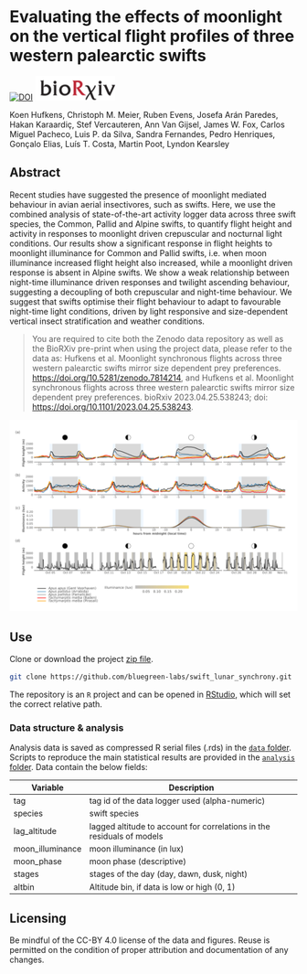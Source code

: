 # Evaluating the effects of moonlight on the vertical flight profiles of three western palearctic swifts

[![DOI](https://zenodo.org/badge/DOI/10.5281/zenodo.7814214.svg)](https://doi.org/10.5281/zenodo.7814214) [![](https://raw.githubusercontent.com/bluegreen-labs/swift_lunar_synchrony/main/BioRxiv_logo.png)](https://doi.org/10.1101/2023.04.25.538243)

Koen Hufkens, Christoph M. Meier, Ruben Evens, Josefa Arán Paredes, Hakan Karaardiç, Stef Vercauteren, Ann Van Gijsel, James W. Fox, Carlos Miguel Pacheco, Luis P. da Silva, Sandra Fernandes, Pedro Henriques, Gonçalo Elias, Luís T. Costa, Martin Poot, Lyndon Kearsley

## Abstract

Recent studies have suggested the presence of moonlight mediated behaviour in avian aerial insectivores, such as swifts. Here, we use the combined analysis of state-of-the-art activity logger data across three swift species, the Common, Pallid and Alpine swifts, to quantify flight height and activity in responses to moonlight driven crepuscular and nocturnal light conditions. Our results show a significant response in flight heights to moonlight illuminance for Common and Pallid swifts, i.e. when moon illuminance increased flight height also increased, while a moonlight driven response is absent in Alpine swifts. We show a weak relationship between night-time illuminance driven responses and twilight ascending behaviour, suggesting a decoupling of both crepuscular and night-time behaviour. We suggest that swifts optimise their flight behaviour to adapt to favourable night-time light conditions, driven by light responsive and size-dependent vertical insect stratification and weather conditions.

> You are required to cite both the Zenodo data repository as well as the BioRXiv pre-print when using the project data, please refer to the data as: Hufkens et al. Moonlight synchronous flights across three western palearctic swifts mirror size dependent prey preferences. https://doi.org/10.5281/zenodo.7814214, and Hufkens et al. Moonlight synchronous flights across three western palearctic swifts mirror size dependent prey preferences. bioRxiv 2023.04.25.538243; doi: https://doi.org/10.1101/2023.04.25.538243.

![](https://github.com/bluegreen-labs/swift_lunar_synchrony/raw/main/vignettes/figures/Figure_02_flight_profiles_small.png)

## Use

Clone or download the project [zip file](https://github.com/bluegreen-labs/swift_lunar_synchrony/archive/refs/heads/main.zip).

```bash
git clone https://github.com/bluegreen-labs/swift_lunar_synchrony.git
```
The repository is an `R` project and can be opened in [RStudio](https://posit.co/download/rstudio-desktop/), which will set the correct relative path.

### Data structure & analysis

Analysis data is saved as compressed R serial files (.rds) in the [`data` folder](https://github.com/bluegreen-labs/swift_lunar_synchrony/tree/main/data). Scripts to reproduce the main statistical results are provided in the [`analysis` folder](https://github.com/bluegreen-labs/swift_lunar_synchrony/tree/main/analysis). Data contain the below fields:

| Variable         | Description                                                                          |
|------------------|--------------------------------------------------------------------------------------|
| tag              | tag id of the data logger used (alpha-numeric)                                       |
| species          | swift species                                                                        |
| lag_altitude     | lagged altitude to account for correlations in the residuals of models               |
| moon_illuminance | moon illuminance (in lux)                                                            |
| moon_phase       | moon phase (descriptive)                                                             |
| stages           | stages of the day (day, dawn, dusk, night)                                           |
| altbin           | Altitude bin, if data is low or high (0, 1)                                          |

## Licensing

Be mindful of the CC-BY 4.0 license of the data and figures. Reuse is permitted on the condition of proper attribution and documentation of any changes.

